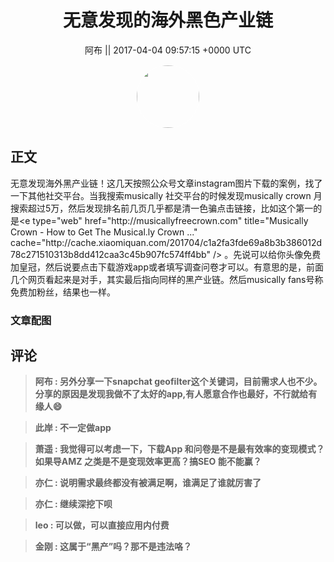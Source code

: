 <h1 align="center">无意发现的海外黑色产业链</h1>




<p align="center">
    <a>阿布 || 2017-04-04 09:57:15 &#43;0000 UTC</a>
</p>

<div align="center">
    <img src="https://images.zsxq.com/FgwwsUH1fN9KOgnvl8CQWdgVzMfm?e=1590940799&amp;token=kIxbL07-8jAj8w1n4s9zv64FuZZNEATmlU_Vm6zD:NIqqXT4vlEsUbbahCv7DTLafhQI=" width="100" height="100" style="border:1px solid;border-radius:50%; color:#ffffff"/>
</div>




## 正文

<div>
无意发现海外黑产业链！这几天按照公众号文章instagram图片下载的案例，找了一下其他社交平台。当我搜索musically 社交平台的时候发现musically crown 月搜索超过5万，然后发现排名前几页几乎都是清一色骗点击链接，比如这个第一的是&lt;e type=&#34;web&#34; href=&#34;http://musicallyfreecrown.com&#34; title=&#34;Musically Crown - How to Get The Musical.ly Crown ...&#34; cache=&#34;http://cache.xiaomiquan.com/201704/c1a2fa3fde69a8b3b386012d78c271510313b8dd412caa3c45b907fc574ff4bb&#34; /&gt; 。先说可以给你头像免费加皇冠，然后说要点击下载游戏app或者填写调查问卷才可以。有意思的是，前面几个网页看起来是对手，其实最后指向同样的黑产业链。然后musically fans号称免费加粉丝，结果也一样。
</div>

### 文章配图

<div class="image" align="center">

</div>


## 评论

<div align="left">
<div>

<blockquote >
<span> <strong>阿布 : 另外分享一下snapchat geofilter这个关键词，目前需求人也不少。分享的原因是发现我做不了太好的app,有人愿意合作也最好，不行就给有缘人😄 </strong></span>
</blockquote>

<blockquote >
<span> <strong>此岸 : 不一定做app </strong></span>
</blockquote>

<blockquote >
<span> <strong>萧遥 : 我觉得可以考虑一下，下载App 和问卷是不是最有效率的变现模式？如果导AMZ 之类是不是变现效率更高？搞SEO 能不能赢？ </strong></span>
</blockquote>

<blockquote >
<span> <strong>亦仁 : 说明需求最终都没有被满足啊，谁满足了谁就厉害了 </strong></span>
</blockquote>

<blockquote >
<span> <strong>亦仁 : 继续深挖下呗 </strong></span>
</blockquote>

<blockquote >
<span> <strong>leo : 可以做，可以直接应用内付费 </strong></span>
</blockquote>

<blockquote >
<span> <strong>金刚 : 这属于“黑产”吗？那不是违法咯？ </strong></span>
</blockquote>

</div>
</div>